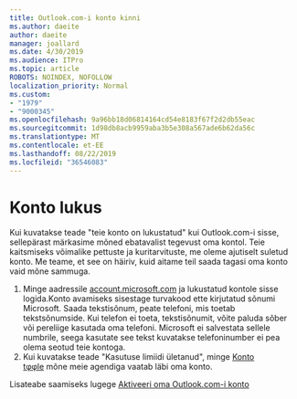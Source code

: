 ```yaml
---
title: Outlook.com-i konto kinni
ms.author: daeite
author: daeite
manager: joallard
ms.date: 4/30/2019
ms.audience: ITPro
ms.topic: article
ROBOTS: NOINDEX, NOFOLLOW
localization_priority: Normal
ms.custom:
- "1979"
- "9000345"
ms.openlocfilehash: 9a96bb18d06814164cd54e8183f67f2d2db55eac
ms.sourcegitcommit: 1d98db8acb9959aba3b5e308a567ade6b62da56c
ms.translationtype: MT
ms.contentlocale: et-EE
ms.lasthandoff: 08/22/2019
ms.locfileid: "36546083"
---
```

# <a name="account-locked"></a>Konto lukus

Kui kuvatakse teade "teie konto on lukustatud" kui Outlook.com-i sisse, sellepärast märkasime mõned ebatavalist tegevust oma kontol. Teie kaitsmiseks võimalike pettuste ja kuritarvituste, me oleme ajutiselt suletud konto. Me teame, et see on häiriv, kuid aitame teil saada tagasi oma konto vaid mõne sammuga.

1. Minge aadressile [account.microsoft.com](https://go.microsoft.com/fwlink/?linkid=2090484) ja lukustatud kontole sisse logida.Konto avamiseks sisestage turvakood ette kirjutatud sõnumi Microsoft. Saada tekstisõnum, peate telefoni, mis toetab tekstsõnumside. Kui telefon ei toeta, tekstisõnumit, võite paluda sõber või pereliige kasutada oma telefoni. Microsoft ei salvestata sellele numbrile, seega kasutate see tekst kuvatakse telefoninumber ei pea olema seotud teie kontoga.
2. Kui kuvatakse teade "Kasutuse limiidi ületanud", minge [Konto tφφle](https://go.microsoft.com/fwlink/?linkid=2090483) mõne meie agendiga vaatab läbi oma konto.

Lisateabe saamiseks lugege [Aktiveeri oma Outlook.com-i konto](https://support.office.com/article/f4ad2701-d166-4d8b-8a6a-9af2a1f8a4c4?wt.mc_id=Office_Outlook_com_Alchemy) 